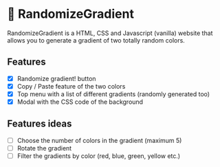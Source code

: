 # :rainbow: RandomizeGradient
RandomizeGradient is a HTML, CSS and Javascript (vanilla) website that allows you to generate a gradient of two totally random colors.

## Features
- [x] Randomize gradient! button
- [x] Copy / Paste feature of the two colors
- [x] Top menu with a list of different gradients (randomly generated too)
- [x] Modal with the CSS code of the background

## Features ideas
- [ ] Choose the number of colors in the gradient (maximum 5)
- [ ] Rotate the gradient
- [ ] Filter the gradients by color (red, blue, green, yellow etc.)
